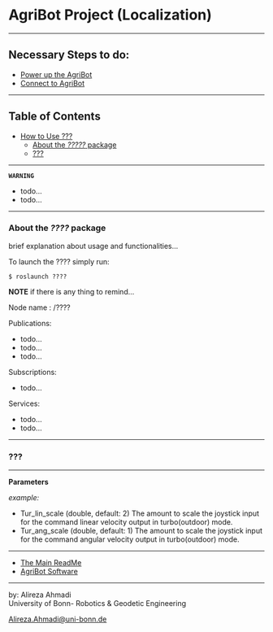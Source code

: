 # AgriBot Project (Localization)

<!-- <div align="center">
	<img src="/doc/images/joystick_top.png" alt="JoystickTop" width="450" title="JoystickTop"/>
</div> -->

---

## **Necessary Steps to do**:
* [Power up the AgriBot](https://github.com/PRBonn/Agribot/blob/master/doc/api/agribot_joystick.md#about-the-agribot_joy-package)
* [Connect to AgriBot](https://github.com/PRBonn/Agribot/blob/master/doc/connect.md)

---

## Table of Contents
- [How to Use ???]()
  - [About the *?????* package]()
  - [???]()

---

**`WARNING`** 
- todo...
- todo...

---

### About the *????* package
brief explanation about usage and functionalities...


To launch the ???? simply run: 
```
$ roslaunch ????
```

**NOTE** if there is any thing to remind...

Node name : /????

Publications: 
 * todo...
 * todo...
 * todo...

Subscriptions: 
 * todo...

Services: 
 * todo...
 * todo...

---

### ???

--- 

**Parameters**

*example:*
* Tur_lin_scale (double, default: 2)
The amount to scale the joystick input for the command linear velocity output in turbo(outdoor) mode.
* Tur_ang_scale (double, default: 1)
The amount to scale the joystick input for the command angular velocity output in turbo(outdoor) mode.

--- 
* [The Main ReadMe](https://github.com/PRBonn/Agribot/blob/master/README.md)
* [AgriBot Software](https://github.com/PRBonn/Agribot/blob/master/doc/api.md) 

--- 
 by: Alireza Ahmadi                                     
 University of Bonn- Robotics & Geodetic Engineering
 
 Alireza.Ahmadi@uni-bonn.de                             
 [](https://www.AlirezaAhmadi.xyz)






